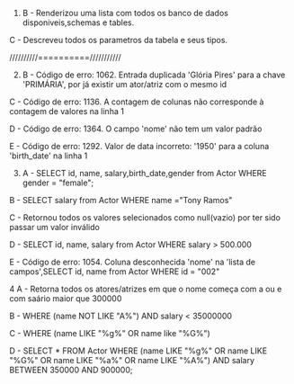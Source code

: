 1) B - Renderizou uma lista com todos os banco de dados disponiveis,schemas e tables.

C - Descreveu todos os parametros da tabela e seus tipos.

//////////==========///////////

2) B - Código de erro: 1062. Entrada duplicada 'Glória Pires' para a chave 'PRIMÁRIA', por já existir um ator/atriz com o mesmo id 

C - Código de erro: 1136. A contagem de colunas não corresponde à contagem de valores na linha 1

D - Código de erro: 1364. O campo 'nome' não tem um valor padrão

E - Código de erro: 1292. Valor de data incorreto: '1950' para a coluna 'birth_date' na linha 1

3) A - SELECT id, name, salary,birth_date,gender from Actor WHERE gender = "female";

B - SELECT salary from Actor WHERE name ="Tony Ramos"

C - Retornou todos os valores selecionados como null(vazio) por ter sido passar um valor inválido

D - SELECT id, name, salary from Actor WHERE salary > 500.000

E - Código de erro: 1054. Coluna desconhecida 'nome' na 'lista de campos',SELECT id, name from Actor WHERE id = "002"

4 A - Retorna todos os atores/atrizes em que o nome começa com a ou e com saário maior que 300000

B - WHERE (name  NOT LIKE "A%") AND salary < 35000000

C - WHERE (name LIKE  "%g%" OR name like "%G%")

D - SELECT * FROM Actor
WHERE 
	(name LIKE "%g%" OR name LIKE "%G%" OR name LIKE "%a%" OR name LIKE "%A%")
  AND salary BETWEEN 350000 AND 900000;
